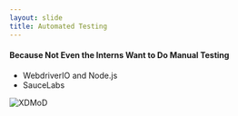 ```yaml
---
layout: slide
title: Automated Testing
---
```

#### Because Not Even the Interns Want to Do Manual Testing

- WebdriverIO and Node.js
- SauceLabs

![XDMoD]({{site.baseurl}}/assets/images/sauce.png)

